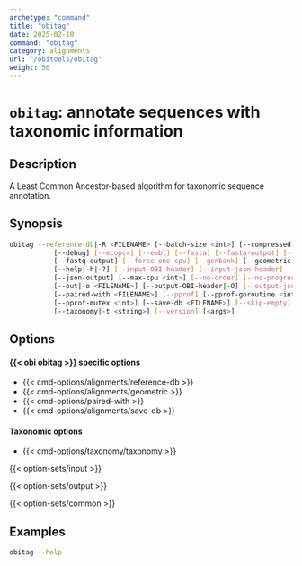 ```yaml
---
archetype: "command"
title: "obitag"
date: 2025-02-10
command: "obitag"
category: alignments
url: "/obitools/obitag"
weight: 50
---
```


# `obitag`: annotate sequences with taxonomic information

## Description 

A Least Common Ancestor-based algorithm for taxonomic sequence annotation.

## Synopsis

```bash
obitag --reference-db|-R <FILENAME> [--batch-size <int>] [--compressed|-Z]
           [--debug] [--ecopcr] [--embl] [--fasta] [--fasta-output] [--fastq]
           [--fastq-output] [--force-one-cpu] [--genbank] [--geometric|-G]
           [--help|-h|-?] [--input-OBI-header] [--input-json-header]
           [--json-output] [--max-cpu <int>] [--no-order] [--no-progressbar]
           [--out|-o <FILENAME>] [--output-OBI-header|-O] [--output-json-header]
           [--paired-with <FILENAME>] [--pprof] [--pprof-goroutine <int>]
           [--pprof-mutex <int>] [--save-db <FILENAME>] [--skip-empty] [--solexa]
           [--taxonomy|-t <string>] [--version] [<args>]
```

## Options

#### {{< obi obitag >}} specific options

- {{< cmd-options/alignments/reference-db >}}
- {{< cmd-options/alignments/geometric >}}
- {{< cmd-options/paired-with >}}
- {{< cmd-options/alignments/save-db >}}

#### Taxonomic options

- {{< cmd-options/taxonomy/taxonomy >}}

{{< option-sets/input >}}

{{< option-sets/output >}}

{{< option-sets/common >}}

## Examples

```bash
obitag --help
```
